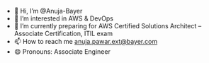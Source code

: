 - 👋 Hi, I’m @Anuja-Bayer
- 👀 I’m interested in AWS & DevOps
- 🌱 I’m currently preparing for AWS Certified Solutions Architect – Associate Certification, ITIL exam
- 📫 How to reach me anuja.pawar.ext@bayer.com
- 😄 Pronouns: Associate Engineer

<!---
Anuja-Bayer/Anuja-Bayer is a ✨ special ✨ repository because its `README.md` (this file) appears on your GitHub profile.
You can click the Preview link to take a look at your changes.
--->
